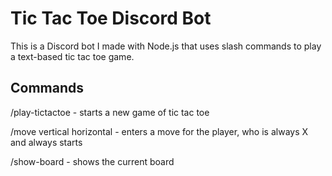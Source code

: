 # Tic Tac Toe Discord Bot
This is a Discord bot I made with Node.js that uses slash commands to play a text-based tic tac toe game.
## Commands
/play-tictactoe - starts a new game of tic tac toe

/move vertical horizontal - enters a move for the player, who is always X and always starts

/show-board - shows the current board